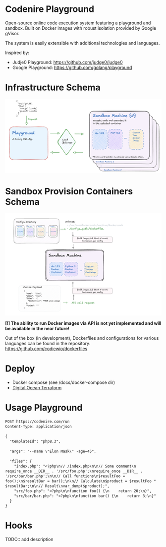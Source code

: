 # Сodenire Playground

Open-source online code execution system featuring 
a playground and sandbox. 
Built on Docker images with robust isolation provided by Google gVisor. 

The system is easily extensible with additional technologies and languages.

Inspired by:
- Judje0 Playground: https://github.com/judge0/judge0
- Google Playground: https://github.com/golang/playground


# Infrastructure Schema

![Image alt](docs/docs/general_infra_schema.png)


# Sandbox Provision Containers Schema

![Image alt](docs/docs/add_containers_schema.png)

**[!] The ability to run Docker images via API is not yet implemented and will be available in the near future!**

Out of the box (in development), 
Dockerfiles and configurations for various languages can be found in the repository: https://github.com/codiewio/dockerfiles

# Deploy

- Docker compose (see /docs/docker-compose dir)
- [Digital Ocean Terraform](docs/digitalocean/README.md)

# Usage Playground

```
POST https://codenire.com/run
Content-Type: application/json

{
  "templateId": "php8.3",

  "args": "--name \"Elon Mask\" -age=45",

  "files": {
    "index.php": "<?php\n// /index.php\n\n// Some comment\n require_once __DIR__ . '/src/foo.php';\nrequire_once __DIR__ . '/src/bar/bar.php';\n\n// Call functions\n$resultFoo = foo();\n$resultBar = bar();\n\n// Calculate\n$product = $resultFoo * $resultBar;\n\n// Result\nvar_dump($product);",
    "src/foo.php": "<?php\n\nfunction foo() {\n    return 20;\n}",
    "src/bar/bar.php": "<?php\n\nfunction bar() {\n    return 3;\n}"
  }
}
```

# Hooks

TODO:: add description
